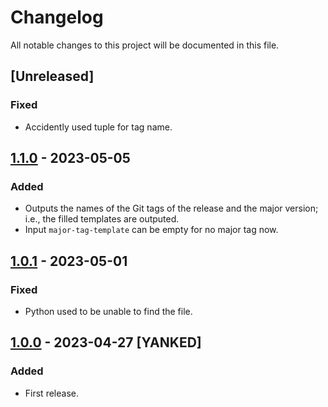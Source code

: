 # Changelog
All notable changes to this project will be documented in this file.

## [Unreleased]
### Fixed
- Accidently used tuple for tag name.

## [1.1.0] - 2023-05-05
### Added
- Outputs the names of the Git tags of the release and the major version; i.e., the filled templates are outputed.
- Input `major-tag-template` can be empty for no major tag now.

## [1.0.1] - 2023-05-01
### Fixed
- Python used to be unable to find the file.

## [1.0.0] - 2023-04-27 [YANKED]
### Added
- First release.

[1.1.0]: https://github.com/lumynou5/github-release-action/releases/tag/v1.1.0
[1.0.1]: https://github.com/lumynou5/github-release-action/releases/tag/v1.0.1
[1.0.0]: https://github.com/lumynou5/github-release-action/releases/tag/v1.0.0
